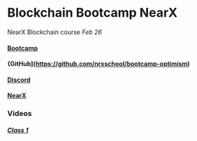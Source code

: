 # Blockchain Bootcamp NearX
NearX Blockchain course _Feb 26_

#### [Bootcamp](https://nearx.com.br/bootcamp)

#### {GitHub](https://github.com/nrxschool/bootcamp-optimism)

#### [Discord](https://discord.gg/nearx)

#### [NearX](https://linktr.ee/nearxinnovation)

### Videos
##### [Class 1](https://www.youtube.com/watch?v=yModQgXgCdI)
